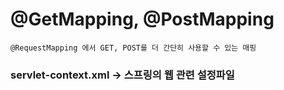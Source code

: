 # @GetMapping, @PostMapping
    @RequestMapping 에서 GET, POST를 더 간단히 사용할 수 있는 매핑


### servlet-context.xml -> 스프링의 웹 관련 설정파일


